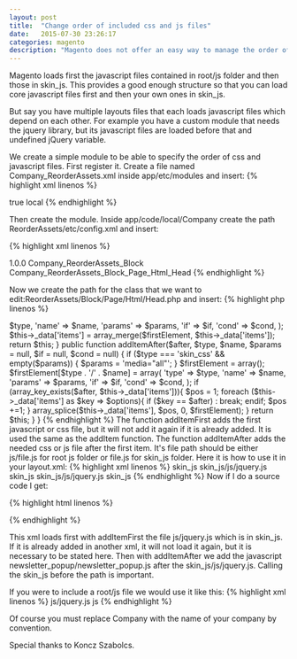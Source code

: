 ```yaml
---
layout: post
title:  "Change order of included css and js files"
date:   2015-07-30 23:26:17
categories: magento
description: "Magento does not offer an easy way to manage the order of assets being loaded, css or javascript. Here is a quick simple module that can help."
---
```

Magento loads first the javascript files contained in root/js folder and then those in skin_js. This provides a good enough structure so that you can load core javascript files first and then your own ones in skin_js. 

But say you have multiple layouts files that each loads javascript files which depend on each other. For example you have a custom module that needs the jquery library, but its javascript files are loaded before that and undefined jQuery variable. 

We create a simple module to be able to specify the order of css and javascript files. First register it. Create a file named <span class="code">Company_ReorderAssets.xml</span> inside <span class="code">app/etc/modules</span> and insert:
{% highlight xml linenos %}
<?xml version="1.0"?>
<config>
    <modules>
        <Company_ReorderAssets>
            <active>true</active>
            <codePool>local</codePool>
        </Company_ReorderAssets>
    </modules>
</config>
{% endhighlight %}

Then create the module. Inside <span class="code">app/code/local/Company</span> create the path <span class="code">ReorderAssets/etc/config.xml</span> and insert:

{% highlight xml linenos %}
<?xml version="1.0"?>
<config>
    <modules>
        <Company_ReorderAssets>
            <version>1.0.0</version>
        </Company_ReorderAssets>
    </modules>
    <global>
        <blocks>
            <class>Company_ReorderAssets_Block</class>
            <page>
                <rewrite>
                    <html_head>Company_ReorderAssets_Block_Page_Html_Head</html_head>
                </rewrite>
            </page>          
        </blocks>
    </global>
</config>
{% endhighlight %}

Now we create the path for the class that we want to edit:<span class="code">ReorderAssets/Block/Page/Html/Head.php</span> and insert:
{% highlight php linenos %}
<?php

class Company_ReorderAssets_Block_Page_Html_Head extends Mage_Page_Block_Html_Head {

	public function addItemFirst($type, $name, $params = null, $if = null, $cond = null) {
		
	    if ($type === 'skin_css' && empty($params)) {
	        $params = 'media="all"';
	    }
	
	    $firstElement = array();
	    $firstElement[$type . '/' . $name] = array(
	        'type' => $type,
	        'name' => $name,
	        'params' => $params,
	        'if' => $if,
	        'cond' => $cond,
	    );
	
	    $this->_data['items'] = array_merge($firstElement, $this->_data['items']);
	
	    return $this;
	    
	}
	
	public function addItemAfter($after, $type, $name, $params = null, $if = null, $cond = null) {
		
	    if ($type === 'skin_css' && empty($params)) {
	        $params = 'media="all"';
	    }
	
	    $firstElement = array();
	    $firstElement[$type . '/' . $name] = array(
	        'type' => $type,
	        'name' => $name,
	        'params' => $params,
	        'if' => $if,
	        'cond' => $cond,
	    );
	
	    if (array_key_exists($after, $this->_data['items'])){

	        $pos = 1;
	        foreach ($this->_data['items'] as $key => $options){
	            if ($key == $after) :
	                break;
	            endif;
	            $pos +=1;
	        }
	
	        array_splice($this->_data['items'], $pos, 0, $firstElement);
	
	    }
	
	    return $this;
	    
	}

}

{% endhighlight %}

The function <span class="code">addItemFirst</span> adds the first javascript or css file, but it will not add it again if it is already added. It is used the same as the addItem function. The function <span class="code">addItemAfter</span> adds the needed css or js file after the first item. It's file path should be either js/file.js for root js folder or file.js for skin_js folder. 

Here it is how to use it in your layout.xml:
{% highlight xml linenos %}
<?xml version="1.0"?>
<layout version="0.1.0">
	<default>
        <reference name="head">
	        <action method="addItemFirst"><type>skin_js</type><script>js/jquery.js</script></action>
	       	<action method="addItemAfter">
		        <after>skin_js/js/jquery.js</after>
				<type>skin_js</type>
				<script>newsletter_popup/newsletter_popup.js</script>
	       	</action>
	        <action method="addItemAfter">
		        <after>skin_js/js/jquery.js</after>
				<type>skin_js</type>
				<script>newsletter_popup/cookies.js</script>
	       	</action>
        </reference>
	</default>
</layout>
{% endhighlight %}
Now if I do a source code I get:

{% highlight html linenos %}
<script type="text/javascript" src="http://example.net/skin/frontend/company/theme/js/jquery.js"></script>
<script type="text/javascript" src="http://example.net/skin/frontend/company/theme/newsletter_popup/cookies.js"></script>
<script type="text/javascript" src="http://example.net/skin/frontend/company/theme/newsletter_popup/newsletter_popup.js"></script>
{% endhighlight %}

This xml loads first with <span class="code">addItemFirst</span> the file js/jquery.js which is in skin_js. If it is already added in another xml, it will not load it again, but it is necessary to be stated here. Then with <span class="code">addItemAfter</span> we add the javascript <span class="code">newsletter_popup/newsletter_popup.js</span> after the <span class="code">skin_js/js/jquery.js</span>. Calling the skin_js before the path is important.

If you were to include a root/js file we would use it like this:
{% highlight xml linenos %}
<action method="addItemAfter">
    <after>js/jquery.js</after>
    <type>js</type>
    <script>newsletter_popup/newsletter_popup.js</script>
</action>
{% endhighlight %}

Of course you must replace Company with the name of your company by convention.

Special thanks to Koncz Szabolcs.

